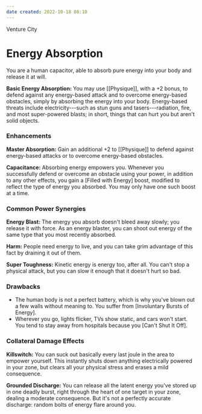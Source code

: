 ```yaml
---
date created: 2022-10-18 08:10
---
```


Venture City

# Energy Absorption

You are a human capacitor, able to absorb pure energy into your body and
release it at will.

**Basic Energy Absorption:** You may use [[Physique]], with a +2 bonus, to defend against any energy-based attack and to overcome energy-based obstacles, simply by absorbing the energy into your body. Energy-based threats include electricity---such as stun guns and tasers---radiation, fire, and most super-powered blasts; in short, things that can hurt you but aren't solid objects.

### Enhancements

**Master Absorption:** Gain an additional +2 to [[Physique]] to defend against energy-based attacks or to overcome energy-based obstacles.

**Capacitance:** Absorbing energy empowers you. Whenever you successfully defend or overcome an obstacle using your power, in addition to any other effects, you gain a [Filled with Energy] boost, modified to reflect the type of energy you absorbed. You may only have one such boost at a time.

### Common Power Synergies

**Energy Blast:** The energy you absorb doesn't bleed away slowly; you release it with force. As an energy blaster, you can shoot out energy of the same type that you most recently absorbed.

**Harm:** People need energy to live, and you can take grim advantage of this fact by draining it out of them.

**Super Toughness:** Kinetic energy is energy too, after all. You can't stop a physical attack, but you can slow it enough that it doesn't hurt so bad.

### Drawbacks

- The human body is not a perfect battery, which is why you've blown out a few walls without meaning to. You suffer from [Involuntary Bursts of Energy].
- Wherever you go, lights flicker, TVs show static, and cars won't start. You tend to stay away from hospitals because you [Can't Shut It Off].

### Collateral Damage Effects

**Killswitch:** You can suck out basically every last joule in the area to empower yourself. This instantly shuts down anything electrically powered in your zone, but clears all your physical stress and erases a mild consequence.

**Grounded Discharge:** You can release all the latent energy you've stored up in one deadly burst, right through the heart of one target in your zone, dealing a moderate consequence. But it's not a perfectly accurate discharge: random bolts of energy flare around you.

